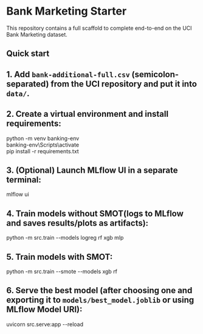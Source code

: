 # Bank Marketing Starter

This repository contains a full scaffold to complete end-to-end on the UCI Bank Marketing dataset.

## Quick start
## 1. Add `bank-additional-full.csv` (semicolon-separated) from the UCI repository and put it into `data/`.
## 2. Create a virtual environment and install requirements:
   python -m venv banking-env </br>
   banking-env\Scripts\activate </br>
   pip install -r requirements.txt </br>

## 3. (Optional) Launch MLflow UI in a separate terminal:
   mlflow ui

## 4. Train models without SMOT(logs to MLflow and saves results/plots as artifacts):
   python -m src.train --models logreg rf xgb mlp
   
## 5. Train models with SMOT:
   python -m src.train --smote --models xgb rf

## 6. Serve the best model (after choosing one and exporting it to `models/best_model.joblib` or using MLflow Model URI):
   uvicorn src.serve:app --reload

